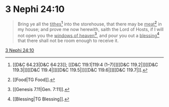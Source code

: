 # 3 Nephi 24:10

> Bring ye all the <u>tithes</u>[^a] into the storehouse, that there may be <u>meat</u>[^b] in my house; and prove me now herewith, saith the Lord of Hosts, if I will not open you the <u>windows of heaven</u>[^c], and pour you out a <u>blessing</u>[^d] that there shall not be room enough to receive it.

[3 Nephi 24:10](https://www.churchofjesuschrist.org/study/scriptures/bofm/3-ne/24?lang=eng&id=p10#p10)


[^a]: [[D&C 64.23|D&C 64:23]]; [[D&C 119.1|119:4 (1–7)]][[D&C 119.2|]][[D&C 119.3|]][[D&C 119.4|]][[D&C 119.5|]][[D&C 119.6|]][[D&C 119.7|]].  
[^b]: [[Food|TG Food]].  
[^c]: [[Genesis 7.11|Gen. 7:11]].  
[^d]: [[Blessing|TG Blessing]].  
